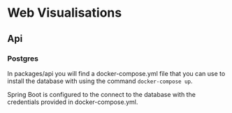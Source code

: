 # Web Visualisations

## Api
### Postgres
In packages/api you will find a docker-compose.yml file that you can use to
install the database with using the command `docker-compose up`. 

Spring Boot is configured to the connect to the database with the credentials
provided in docker-compose.yml.